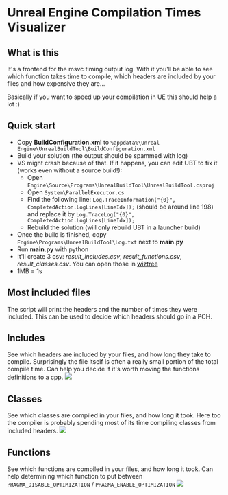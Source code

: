 # Unreal Engine Compilation Times Visualizer

## What is this
It's a frontend for the msvc timing output log. With it you'll be able to see which function takes time to compile, which headers are included by your files and how expensive they are...

Basically if you want to speed up your compilation in UE this should help a lot :)

## Quick start

* Copy **BuildConfiguration.xml** to `%appdata%\Unreal Engine\UnrealBuildTool\BuildConfiguration.xml`
* Build your solution (the output should be spammed with log)
* VS might crash because of that. If it happens, you can edit UBT to fix it (works even without a source build!):
  * Open `Engine\Source\Programs\UnrealBuildTool\UnrealBuildTool.csproj`
  * Open `System\ParallelExecutor.cs`
  * Find the following line: `Log.TraceInformation("{0}", CompletedAction.LogLines[LineIdx]);` (should be around line 198) and replace it by `Log.TraceLog("{0}", CompletedAction.LogLines[LineIdx]);`
  * Rebuild the solution (will only rebuild UBT in a launcher build)
* Once the build is finished, copy `Engine\Programs\UnrealBuildTool\Log.txt` next to **main.py**
* Run **main.py** with python
* It'll create 3 csv: *result_includes.csv*, *result_functions.csv*, *result_classes.csv*. You can open those in [wiztree](https://antibody-software.com/web/software/software/wiztree-finds-the-files-and-folders-using-the-most-disk-space-on-your-hard-drive/)
* 1MB = 1s

## Most included files

The script will print the headers and the number of times they were included. This can be used to decide which headers should go in a PCH.

## Includes
See which headers are included by your files, and how long they take to compile. Surprisingly the file itself is often a really small portion of the total compile time. Can help you decide if it's worth moving the functions definitions to a cpp.
![](https://i.imgur.com/XtHL6Ze.png)

## Classes
See which classes are compiled in your files, and how long it took. Here too the compiler is probably spending most of its time compiling classes from included headers.
![](https://i.imgur.com/oPjaMpt.png)

## Functions
See which functions are compiled in your files, and how long it took. Can help determining which function to put between `PRAGMA_DISABLE_OPTIMIZATION` / `PRAGMA_ENABLE_OPTIMIZATION`
![](https://i.imgur.com/ICrtPfJ.png)

